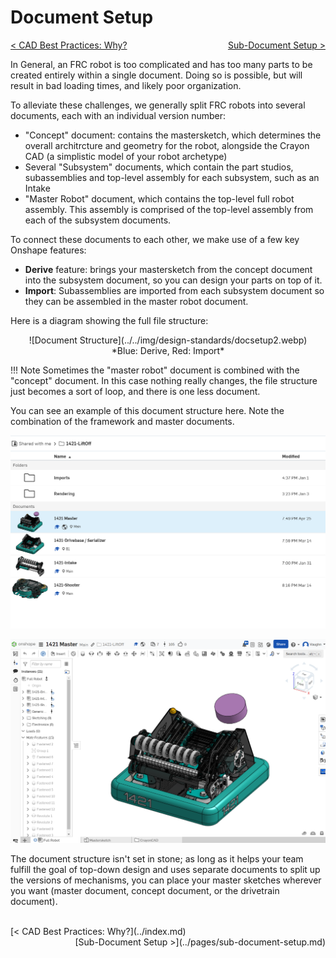 <style>
.right{
    float:right;
}

.left{
    float:left;
}
</style>

# Document Setup

<span class="left">[< CAD Best Practices: Why?](../index.md)</span> <span class="right">[Sub-Document Setup >](../pages/sub-document-setup.md)</span>
<br>

In General, an FRC robot is too complicated and has too many parts to be created entirely within a single document. Doing so is possible, but will result in bad loading times, and likely poor organization. 

To alleviate these challenges, we generally split FRC robots into several documents, each with an individual version number:

- "Concept" document: contains the mastersketch, which determines the overall architrcture and geometry for the robot, alongside the Crayon CAD (a simplistic model of your robot archetype)
- Several "Subsystem" documents, which contain the part studios, subassemblies and top-level assembly for each subsystem, such as an Intake
- "Master Robot" document, which contains the top-level full robot assembly. This assembly is comprised of the top-level assembly from each of the subsystem documents.

To connect these documents to each other, we make use of a few key Onshape features:

- **Derive** feature: brings your mastersketch from the concept document into the subsystem document, so you can design your parts on top of it.
- **Import**: Subassemblies are imported from each subsystem document so they can be assembled in the master robot document.

Here is a diagram showing the full file structure:

<center>![Document Structure](../../img/design-standards/docsetup2.webp)</center>

<center> *Blue: Derive, Red: Import* </center>

!!! Note
    Sometimes the "master robot" document is combined with the "concept" document. In this case nothing really changes, the file structure just becomes a sort of loop, and there is one less document.

You can see an example of this document structure here. Note the combination of the framework and master documents.

![](../../img/design-standards/docsetup3.png)

![](../../img/design-standards/docsetup4.png)

The document structure isn't set in stone; as long as it helps your team fulfill the goal of top-down design and uses separate documents to split up the versions of mechanisms, you can place your master sketches wherever you want (master document, concept document, or the drivetrain document).

<br>
<span class="left">[< CAD Best Practices: Why?](../index.md)</span> <span class="right">[Sub-Document Setup >](../pages/sub-document-setup.md)</span>
<br>
<br>
